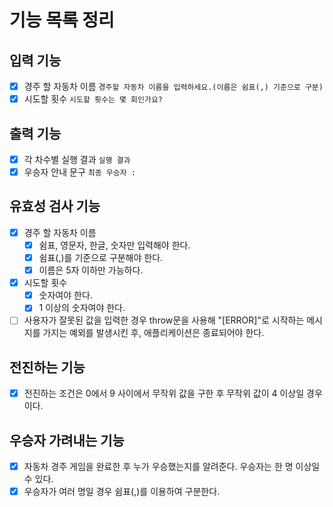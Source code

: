 # 기능 목록 정리

## 입력 기능

- [x] 경주 할 자동차 이름 `경주할 자동차 이름을 입력하세요.(이름은 쉼표(,) 기준으로 구분)`
- [x] 시도할 횟수 `시도할 횟수는 몇 회인가요?`

## 출력 기능

- [x] 각 차수별 실행 결과 `실행 결과`
- [x] 우승자 안내 문구 `최종 우승자 : `

## 유효성 검사 기능

- [x] 경주 할 자동차 이름
  - [x] 쉼표, 영문자, 한글, 숫자만 입력해야 한다.
  - [x] 쉼표(,)를 기준으로 구분해야 한다.
  - [x] 이름은 5자 이하만 가능하다.
- [x] 시도할 횟수
  - [x] 숫자여야 한다.
  - [x] 1 이상의 숫자여야 한다.
- [ ] 사용자가 잘못된 값을 입력한 경우 throw문을 사용해 "[ERROR]"로 시작하는 메시지를 가지는 예외를 발생시킨 후, 애플리케이션은 종료되어야 한다.

## 전진하는 기능

- [x] 전진하는 조건은 0에서 9 사이에서 무작위 값을 구한 후 무작위 값이 4 이상일 경우이다.

## 우승자 가려내는 기능

- [x] 자동차 경주 게임을 완료한 후 누가 우승했는지를 알려준다. 우승자는 한 명 이상일 수 있다.
- [x] 우승자가 여러 명일 경우 쉼표(,)를 이용하여 구분한다.
